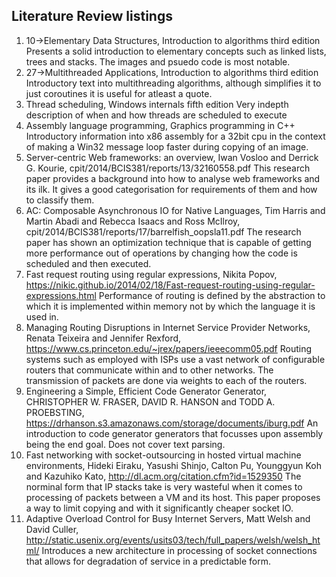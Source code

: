 ## Literature Review listings

1. 10->Elementary Data Structures, Introduction to algorithms third edition
    Presents a solid introduction to elementary concepts such as linked lists, trees and stacks. The images and psuedo code is most notable.
2. 27->Multithreaded Applications, Introduction to algorithms third edition
    Introductory text into multithreading algorithms, although simplifies it to just coroutines it is useful for atleast a quote.
3. Thread scheduling, Windows internals fifth edition
    Very indepth description of when and how threads are scheduled to execute
4. Assembly language programming, Graphics programming in C++
    Introductory information into x86 assembly for a 32bit cpu in the context of making a Win32 message loop faster during copying of an image.
5. Server-centric Web frameworks: an overview, Iwan Vosloo and Derrick G. Kourie, cpit/2014/BCIS381/reports/13/32160558.pdf
    This research paper provides a background into how to analyse web frameworks and its ilk. It gives a good categorisation for requirements of them and how to classify them.
6. AC: Composable Asynchronous IO for Native Languages, Tim Harris and Martin Abadi and Rebecca Isaacs and Ross McIlroy, cpit/2014/BCIS381/reports/17/barrelfish_oopsla11.pdf
    The research paper has shown an optimization technique that is capable of getting more performance out of operations by changing how the code is scheduled and then executed.
7. Fast request routing using regular expressions, Nikita Popov, https://nikic.github.io/2014/02/18/Fast-request-routing-using-regular-expressions.html
    Performance of routing is defined by the abstraction to which it is implemented within memory not by 
which the language it is used in.
8. Managing Routing Disruptions in Internet Service Provider Networks, Renata Teixeira and Jennifer Rexford, https://www.cs.princeton.edu/~jrex/papers/ieeecomm05.pdf
    Routing systems such as employed with ISPs use a vast network of configurable routers that communicate 
within and to other networks. The transmission of packets are done via weights to each of the routers.
9. Engineering a Simple, Efficient Code Generator Generator, CHRISTOPHER W. FRASER, DAVID R. HANSON and TODD 
A. PROEBSTING, https://drhanson.s3.amazonaws.com/storage/documents/iburg.pdf
    An introduction to code generator generators that focusses upon assembly being the end goal. Does not cover text parsing.
10. Fast networking with socket-outsourcing in hosted virtual machine environments,	Hideki Eiraku, Yasushi Shinjo, Calton Pu, Younggyun Koh and Kazuhiko Kato,  http://dl.acm.org/citation.cfm?id=1529350
    The norminal form that IP stacks take is very wasteful when it comes to processing of packets between a VM and its host. This paper proposes a way to limit copying and with it significantly cheaper socket IO.
11. Adaptive Overload Control for Busy Internet Servers, Matt Welsh and David Culler, http://static.usenix.org/events/usits03/tech/full_papers/welsh/welsh_html/
    Introduces a new architecture in processing of socket connections that allows for degradation of service in a predictable form.